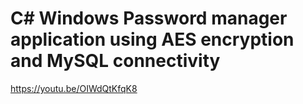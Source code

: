 # C# Windows Password manager application using AES encryption and MySQL connectivity



https://youtu.be/OIWdQtKfqK8
